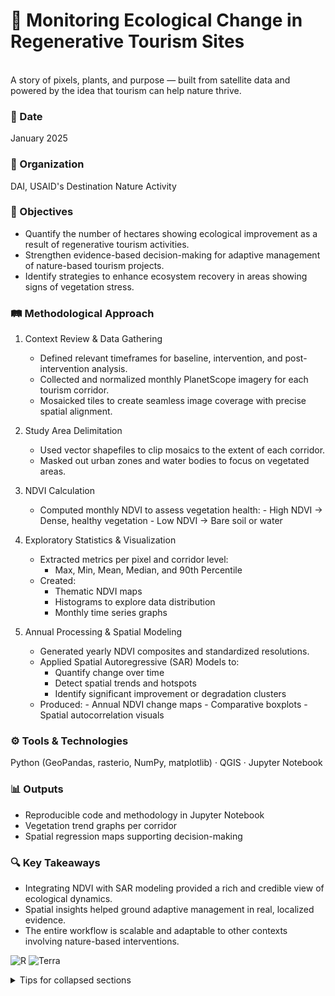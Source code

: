# 🌿 Monitoring Ecological Change in Regenerative Tourism Sites

<br>
A story of pixels, plants, and purpose — built from satellite data and powered by the idea that tourism can help nature thrive.
<br>

### 📅 Date

January 2025

### 🏢 Organization
DAI, USAID's Destination Nature Activity

### 🎯 Objectives

- Quantify the number of hectares showing ecological improvement as a result of regenerative tourism activities.
- Strengthen evidence-based decision-making for adaptive management of nature-based tourism projects.
- Identify strategies to enhance ecosystem recovery in areas showing signs of vegetation stress.

### 🛤️ Methodological Approach

1. Context Review & Data Gathering
    - Defined relevant timeframes for baseline, intervention, and post-intervention analysis.
    - Collected and normalized monthly PlanetScope imagery for each tourism corridor.
    - Mosaicked tiles to create seamless image coverage with precise spatial alignment.

2. Study Area Delimitation
    - Used vector shapefiles to clip mosaics to the extent of each corridor.
    - Masked out urban zones and water bodies to focus on vegetated areas.

3. NDVI Calculation
     - Computed monthly NDVI to assess vegetation health:
           - High NDVI → Dense, healthy vegetation
           - Low NDVI → Bare soil or water

4. Exploratory Statistics & Visualization
     - Extracted metrics per pixel and corridor level:
         - Max, Min, Mean, Median, and 90th Percentile
     - Created:
         - Thematic NDVI maps
         - Histograms to explore data distribution
         - Monthly time series graphs

5. Annual Processing & Spatial Modeling
     - Generated yearly NDVI composites and standardized resolutions.
     - Applied Spatial Autoregressive (SAR) Models to:
          - Quantify change over time
          - Detect spatial trends and hotspots
          - Identify significant improvement or degradation clusters
     - Produced:
           - Annual NDVI change maps
           - Comparative boxplots
           - Spatial autocorrelation visuals

### ⚙️ Tools & Technologies
Python (GeoPandas, rasterio, NumPy, matplotlib) · QGIS · Jupyter Notebook

### 📊 Outputs

- Reproducible code and methodology in Jupyter Notebook
- Vegetation trend graphs per corridor
- Spatial regression maps supporting decision-making

### 🔍 Key Takeaways

- Integrating NDVI with SAR modeling provided a rich and credible view of ecological dynamics.
- Spatial insights helped ground adaptive management in real, localized evidence.
- The entire workflow is scalable and adaptable to other contexts involving nature-based interventions.


![R](https://img.shields.io/badge/R-4.3.1-blue)
![Terra](https://img.shields.io/badge/terra-1.7-71B4D1)


<details>

<summary>Tips for collapsed sections</summary>

### You can add a header

You can add text within a collapsed section.

You can add an image or a code block, too.

```ruby
   puts "Hello World"
```

</details>
